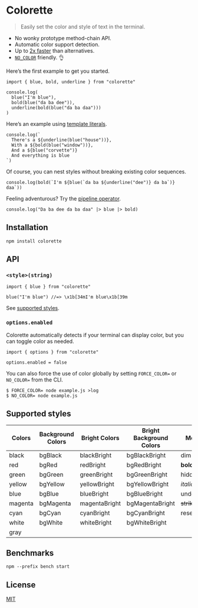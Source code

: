 Colorette
=========

> Easily set the color and style of text in the terminal.

-   No wonky prototype method-chain API.
-   Automatic color support detection.
-   Up to [2x faster](#benchmarks) than alternatives.
-   [`NO_COLOR`](https://no-color.org) friendly. 👌

Here’s the first example to get you started.

    import { blue, bold, underline } from "colorette"

    console.log(
      blue("I'm blue"),
      bold(blue("da ba dee")),
      underline(bold(blue("da ba daa")))
    )

Here’s an example using [template literals](https://developer.mozilla.org/en-US/docs/Web/JavaScript/Reference/Template_literals).

    console.log(`
      There's a ${underline(blue("house"))},
      With a ${bold(blue("window"))},
      And a ${blue("corvette")}
      And everything is blue
    `)

Of course, you can nest styles without breaking existing color sequences.

    console.log(bold(`I'm ${blue(`da ba ${underline("dee")} da ba`)} daa`))

Feeling adventurous? Try the [pipeline operator](https://github.com/tc39/proposal-pipeline-operator).

    console.log("Da ba dee da ba daa" |> blue |> bold)

Installation
------------

    npm install colorette

API
---

### `<style>(string)`

    import { blue } from "colorette"

    blue("I'm blue") //=> \x1b[34mI'm blue\x1b[39m

See [supported styles]().

### `options.enabled`

Colorette automatically detects if your terminal can display color, but you can toggle color as needed.

    import { options } from "colorette"

    options.enabled = false

You can also force the use of color globally by setting `FORCE_COLOR=` or `NO_COLOR=` from the CLI.

    $ FORCE_COLOR= node example.js >log
    $ NO_COLOR= node example.js

Supported styles
----------------

<table><thead><tr class="header"><th>Colors</th><th>Background Colors</th><th>Bright Colors</th><th>Bright Background Colors</th><th>Modifiers</th></tr></thead><tbody><tr class="odd"><td>black</td><td>bgBlack</td><td>blackBright</td><td>bgBlackBright</td><td>dim</td></tr><tr class="even"><td>red</td><td>bgRed</td><td>redBright</td><td>bgRedBright</td><td><strong>bold</strong></td></tr><tr class="odd"><td>green</td><td>bgGreen</td><td>greenBright</td><td>bgGreenBright</td><td>hidden</td></tr><tr class="even"><td>yellow</td><td>bgYellow</td><td>yellowBright</td><td>bgYellowBright</td><td><em>italic</em></td></tr><tr class="odd"><td>blue</td><td>bgBlue</td><td>blueBright</td><td>bgBlueBright</td><td><span class="underline">underline</span></td></tr><tr class="even"><td>magenta</td><td>bgMagenta</td><td>magentaBright</td><td>bgMagentaBright</td><td><del>strikethrough</del></td></tr><tr class="odd"><td>cyan</td><td>bgCyan</td><td>cyanBright</td><td>bgCyanBright</td><td>reset</td></tr><tr class="even"><td>white</td><td>bgWhite</td><td>whiteBright</td><td>bgWhiteBright</td><td></td></tr><tr class="odd"><td>gray</td><td></td><td></td><td></td><td></td></tr></tbody></table>

Benchmarks
----------

    npm --prefix bench start

License
-------

[MIT](LICENSE.md)
